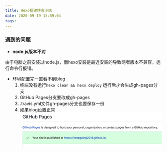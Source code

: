 ```yaml
---
title: Hexo搭建博客小结
date: 2020-09-19 15:59:04
tags:
---
```


### 遇到的问题
* **node.js版本不对**

由于电脑之前安装过node.js，而hexo安装是最近安装的导致两者版本不兼容，运行命令行报错。

* 环境配置完一直看不到blog
    1.  终端没有运行`hexo clean && hexo deploy` 运行后才会生成gh-pages分支 
    2. GitHub Pages分支要改成gh-pages
    3. .travis.yml文件gh-pages分支也要保存一份
    4. 如果blog设置正常
      ![](/images/Jietu20200919-161920.jpg)


